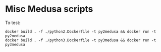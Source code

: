 # Misc Medusa scripts


To test:

```
docker build . -f ./python2.Dockerfile -t py2medusa && docker run -t py2medusa
docker build . -f ./python3.Dockerfile -t py3medusa && docker run -t py3medusa
```